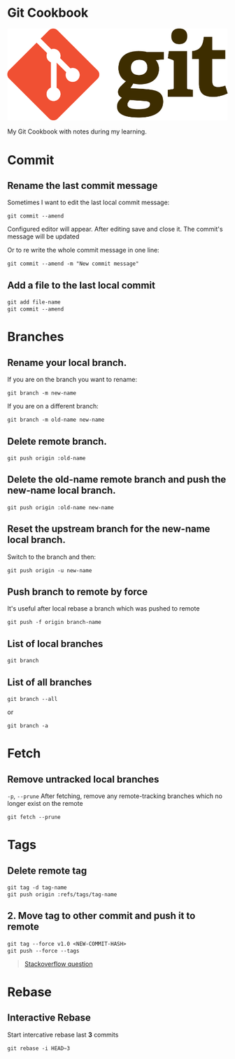 # Git Cookbook

<p align="center">
  <img src="/assets/git-logo.png" alt="Git logo">
</p>

My Git Cookbook with notes during my learning.

# Commit

## Rename the last commit message

Sometimes I want to edit the last local commit message:

```
git commit --amend
```

Configured editor will appear. After editing save and close it. The commit's message will be updated

Or to re write the whole commit message in one line:

```
git commit --amend -m "New commit message"
```

## Add a file to the last local commit

```
git add file-name
git commit --amend
```

# Branches

## Rename your local branch.

If you are on the branch you want to rename:

```
git branch -m new-name
```

If you are on a different branch:

```
git branch -m old-name new-name
```

## Delete remote branch.

```
git push origin :old-name
```

## Delete the old-name remote branch and push the new-name local branch.

```
git push origin :old-name new-name
```

## Reset the upstream branch for the new-name local branch.

Switch to the branch and then:

```
git push origin -u new-name
```

## Push branch to remote by force

It's useful after local rebase a branch which was pushed to remote

```
git push -f origin branch-name
```

## List of local branches

```
git branch
```

## List of all branches

```
git branch --all
```

or

```
git branch -a
```

# Fetch

## Remove untracked local branches

`-p`, `--prune` After fetching, remove any remote-tracking branches which no longer exist on the remote

```
git fetch --prune
```

# Tags

## Delete remote tag

```
git tag -d tag-name
git push origin :refs/tags/tag-name
```

## 2. Move tag to other commit and push it to remote

```
git tag --force v1.0 <NEW-COMMIT-HASH>
git push --force --tags
```

> [Stackoverflow question](http://stackoverflow.com/a/25849917/2374209)

# Rebase

## Interactive Rebase

Start intercative rebase last **3** commits

```
git rebase -i HEAD~3
```
